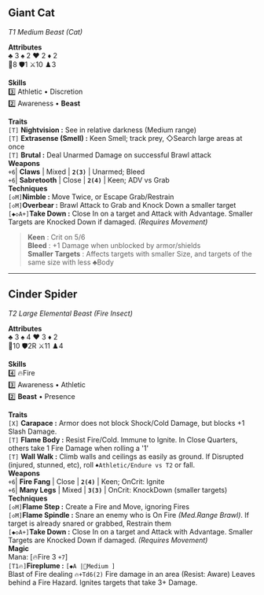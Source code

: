 ## Giant Cat

<em> T1 Medium Beast (Cat) </em>

__**Attributes**__
<br> ♣ 3 ♠ 2 ♥ 2 ♦ 2
<br> 💟8 🛡️1 ⚔️10 ♟️3

__**Skills**__ <!--1️⃣2️⃣3️⃣4️⃣5️⃣-->
<br>3️⃣ Athletic • Discretion
<br>2️⃣ Awareness • **Beast**

__**Traits**__
<br>`[T]` **Nightvision :** See in relative darkness (Medium range)
<br>`[T]` **Extrasense (Smell) :** Keen Smell; track prey, ◇Search large areas at once
<br>`[T]` **Brutal :** Deal Unarmed Damage on successful Brawl attack
<br>__**Weapons**__
<br>`+6`| **Claws** | Mixed | **`2(3)`** | Unarmed; Bleed
<br>`+6`| **Sabretooth** | Close | **`2(4)`** | Keen; ADV vs Grab 
<br>__**Techniques**__
<br>`[◇M]`**Nimble :** Move Twice, or Escape Grab/Restrain
<br>`[◇M]`**Overbear :** Brawl Attack to Grab and Knock Down a smaller target
<br>`[◆◇A+]`**Take Down :** Close In on a target and Attack with Advantage. Smaller Targets are Knocked Down if damaged. *(Requires Movement)*

> **Keen** : Crit on 5/6
> <br>**Bleed** : +1 Damage when unblocked by armor/shields
> <br>**Smaller Targets** : Affects targets with smaller Size, and targets of the same size with less ♣Body
 
---

## Cinder Spider

<em> T2 Large Elemental Beast (Fire Insect) </em>

__**Attributes**__
<br> ♣ 3 ♠ 4 ♥ 3 ♦ 2
<br> 💟10 🛡️2R ⚔️11 ♟️4

__**Skills**__ <!--1️⃣2️⃣3️⃣4️⃣5️⃣-->
<br>4️⃣ 🔥Fire 
<br>3️⃣ Awareness • Athletic
<br>2️⃣ **Beast** • Presence

__**Traits**__
<br>`[X]` **Carapace :** Armor does not block Shock/Cold Damage, but blocks +1 Slash Damage.
<br>`[T]` **Flame Body :** Resist Fire/Cold. Immune to Ignite. In Close Quarters, others take 1 Fire Damage when rolling a '1'
<br>`[T]` **Wall Walk :** Climb walls and ceilings as easily as ground. If Disrupted (injured, stunned, etc), roll `♠Athletic/Endure vs T2` or fall.
<br>__**Weapons**__
<br>`+6`| **Fire Fang** | Close | **`2(4)`** | Keen; OnCrit: Ignite
<br>`+6`| **Many Legs** | Mixed | **`3(3)`** | OnCrit: KnockDown (smaller targets)
<br>__**Techniques**__
<br>`[◇M]`**Flame Step :** Create a Fire and Move, ignoring Fires
<br>`[◇M]`**Flame Spindle :** Snare an enemy who is On Fire *(Med.Range Brawl)*. If target is already snared or grabbed, Restrain them
<br>`[◆◇A+]`**Take Down :** Close In on a target and Attack with Advantage. Smaller Targets are Knocked Down if damaged. *(Requires Movement)*
<br>__**Magic**__
<br> Mana: [🔥Fire 3 `+7`]
<br>`[T1🔥]`**Fireplume :** `[◆A |🏹Medium ]`
<br>Blast of Fire dealing `🔥+Td6(2)` Fire damage in an area (Resist: Aware) Leaves behind a Fire Hazard. Ignites targets that take 3+ Damage.
